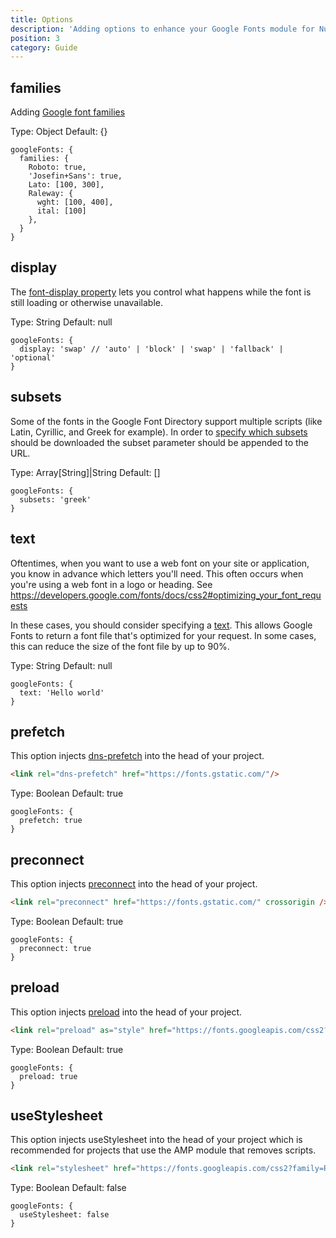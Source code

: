 ```yaml
---
title: Options
description: 'Adding options to enhance your Google Fonts module for Nuxt'
position: 3
category: Guide
---
```


## families

Adding [Google font families](https://developers.google.com/fonts/docs/css2#quickstart_guides)

Type: Object
Default: {}

```js{}[nuxt.config.js]
googleFonts: {
  families: {
    Roboto: true,
    'Josefin+Sans': true,
    Lato: [100, 300],
    Raleway: {
      wght: [100, 400],
      ital: [100]
    },
  }
}
```

## display

The [font-display property](https://developers.google.com/fonts/docs/css2#use_font-display) lets you control what happens while the font is still loading or otherwise unavailable.

Type: String
Default: null

```js{}[nuxt.config.js]
googleFonts: {
  display: 'swap' // 'auto' | 'block' | 'swap' | 'fallback' | 'optional'
}
```

## subsets

Some of the fonts in the Google Font Directory support multiple scripts (like Latin, Cyrillic, and Greek for example). In order to [specify which subsets](https://developers.google.com/fonts/docs/getting_started#specifying_script_subsets) should be downloaded the subset parameter should be appended to the URL.

Type: Array[String]|String
Default: []

```js{}[nuxt.config.js]
googleFonts: {
  subsets: 'greek'
}
```

## text

Oftentimes, when you want to use a web font on your site or application, you know in advance which letters you'll need.
This often occurs when you're using a web font in a logo or heading. See https://developers.google.com/fonts/docs/css2#optimizing_your_font_requests

In these cases, you should consider specifying a [text](https://developers.google.com/fonts/docs/css2#optimizing_your_font_requests).
This allows Google Fonts to return a font file that's optimized for your request. In some cases, this can reduce the size of the font file by up to 90%.

Type: String
Default: null

```js{}[nuxt.config.js]
googleFonts: {
  text: 'Hello world'
}
```

## prefetch

This option injects [dns-prefetch](https://developer.mozilla.org/en-US/docs/Web/Performance/dns-prefetch) into the head of your project.

```html
<link rel="dns-prefetch" href="https://fonts.gstatic.com/"/>
```

Type: Boolean
Default: true

```js{}[nuxt.config.js]
googleFonts: {
  prefetch: true
}
```

## preconnect

This option injects [preconnect](https://developer.mozilla.org/en-US/docs/Web/Performance/dns-prefetch#Best_practices) into the head of your project.

```html
<link rel="preconnect" href="https://fonts.gstatic.com/" crossorigin />
```

Type: Boolean
Default: true

```js{}[nuxt.config.js]
googleFonts: {
  preconnect: true
}
```

## preload

This option injects [preload](https://developer.mozilla.org/en-US/docs/Web/HTML/Link_types/preload) into the head of your project.

```html
<link rel="preload" as="style" href="https://fonts.googleapis.com/css2?family=Roboto" />
```

Type: Boolean
Default: true

```js{}[nuxt.config.js]
googleFonts: {
  preload: true
}
```

## useStylesheet

This option injects useStylesheet into the head of your project which is recommended for projects that use the AMP module that removes scripts.

```html
<link rel="stylesheet" href="https://fonts.googleapis.com/css2?family=Roboto" />
```

Type: Boolean
Default: false

```js{}[nuxt.config.js]
googleFonts: {
  useStylesheet: false
}
```
